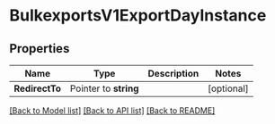 # BulkexportsV1ExportDayInstance

## Properties

Name | Type | Description | Notes
------------ | ------------- | ------------- | -------------
**RedirectTo** | Pointer to **string** |  | [optional] 

[[Back to Model list]](../README.md#documentation-for-models) [[Back to API list]](../README.md#documentation-for-api-endpoints) [[Back to README]](../README.md)


